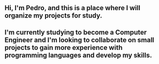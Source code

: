 ## Hi, I'm Pedro, and this is a place where I will organize my projects for study.
## I'm currently studying to become a Computer Engineer and I'm looking to collaborate on small projects to gain more experience with programming languages and develop my skills.

<!--
**Pedr0Alv3s/Pedr0Alv3s** is a ✨ _special_ ✨ repository because its `README.md` (this file) appears on your GitHub profile.

Here are some ideas to get you started:

- 🔭 I’m currently working on ...
- 🌱 I’m currently learning ...
- 👯 I’m looking to collaborate on ...
- 🤔 I’m looking for help with ...
- 💬 Ask me about ...
- 📫 How to reach me: ...
- 😄 Pronouns: ...
- ⚡ Fun fact: ...
-->
